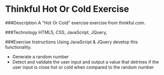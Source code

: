 # Thinkful Hot Or Cold Exercise
###Description
A "Hot Or Cold" exercise exercise from thinkful.com.

###Technology
HTML5, CSS, JavaScript, JQuery,

###Exercise Instructions
Using JavaScript & JQuery develop this functionality.
- Generate a random number
- Detect and validate the user input and output a value that detrines if the user input is close hot or cold when compared to the random number
